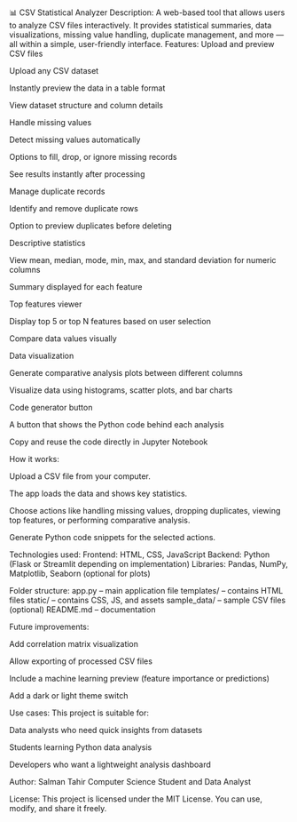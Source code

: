 📊 CSV Statistical Analyzer
Description:
A web-based tool that allows users to analyze CSV files interactively. It provides statistical summaries, data visualizations, missing value handling, duplicate management, and more — all within a simple, user-friendly interface.
Features:
Upload and preview CSV files

Upload any CSV dataset

Instantly preview the data in a table format

View dataset structure and column details

Handle missing values

Detect missing values automatically

Options to fill, drop, or ignore missing records

See results instantly after processing

Manage duplicate records

Identify and remove duplicate rows

Option to preview duplicates before deleting

Descriptive statistics

View mean, median, mode, min, max, and standard deviation for numeric columns

Summary displayed for each feature

Top features viewer

Display top 5 or top N features based on user selection

Compare data values visually

Data visualization

Generate comparative analysis plots between different columns

Visualize data using histograms, scatter plots, and bar charts

Code generator button

A button that shows the Python code behind each analysis

Copy and reuse the code directly in Jupyter Notebook

How it works:

Upload a CSV file from your computer.

The app loads the data and shows key statistics.

Choose actions like handling missing values, dropping duplicates, viewing top features, or performing comparative analysis.

Generate Python code snippets for the selected actions.

Technologies used:
Frontend: HTML, CSS, JavaScript
Backend: Python (Flask or Streamlit depending on implementation)
Libraries: Pandas, NumPy, Matplotlib, Seaborn (optional for plots)

Folder structure:
app.py – main application file
templates/ – contains HTML files
static/ – contains CSS, JS, and assets
sample_data/ – sample CSV files (optional)
README.md – documentation

Future improvements:

Add correlation matrix visualization

Allow exporting of processed CSV files

Include a machine learning preview (feature importance or predictions)

Add a dark or light theme switch

Use cases:
This project is suitable for:

Data analysts who need quick insights from datasets

Students learning Python data analysis

Developers who want a lightweight analysis dashboard

Author:
Salman Tahir
Computer Science Student and Data Analyst

License:
This project is licensed under the MIT License. You can use, modify, and share it freely.
